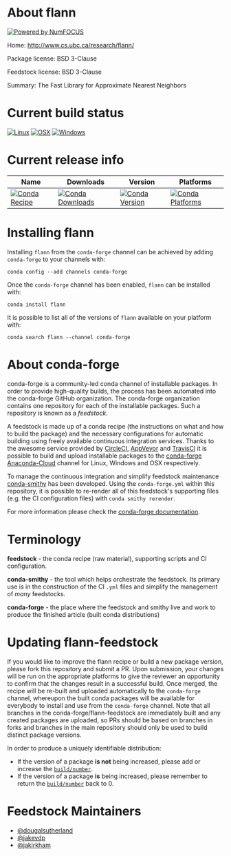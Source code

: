 About flann
===========

[![Powered by NumFOCUS](https://img.shields.io/badge/powered%20by-NumFOCUS-orange.svg?style=flat&colorA=E1523D&colorB=007D8A)](http://numfocus.org)

Home: http://www.cs.ubc.ca/research/flann/

Package license: BSD 3-Clause

Feedstock license: BSD 3-Clause

Summary: The Fast Library for Approximate Nearest Neighbors



Current build status
====================

[![Linux](https://img.shields.io/circleci/project/github/conda-forge/flann-feedstock/master.svg?label=Linux)](https://circleci.com/gh/conda-forge/flann-feedstock)
[![OSX](https://img.shields.io/travis/conda-forge/flann-feedstock/master.svg?label=macOS)](https://travis-ci.org/conda-forge/flann-feedstock)
[![Windows](https://img.shields.io/appveyor/ci/conda-forge/flann-feedstock/master.svg?label=Windows)](https://ci.appveyor.com/project/conda-forge/flann-feedstock/branch/master)

Current release info
====================

| Name | Downloads | Version | Platforms |
| --- | --- | --- | --- |
| [![Conda Recipe](https://img.shields.io/badge/recipe-flann-green.svg)](https://anaconda.org/conda-forge/flann) | [![Conda Downloads](https://img.shields.io/conda/dn/conda-forge/flann.svg)](https://anaconda.org/conda-forge/flann) | [![Conda Version](https://img.shields.io/conda/vn/conda-forge/flann.svg)](https://anaconda.org/conda-forge/flann) | [![Conda Platforms](https://img.shields.io/conda/pn/conda-forge/flann.svg)](https://anaconda.org/conda-forge/flann) |

Installing flann
================

Installing `flann` from the `conda-forge` channel can be achieved by adding `conda-forge` to your channels with:

```
conda config --add channels conda-forge
```

Once the `conda-forge` channel has been enabled, `flann` can be installed with:

```
conda install flann
```

It is possible to list all of the versions of `flann` available on your platform with:

```
conda search flann --channel conda-forge
```


About conda-forge
=================

conda-forge is a community-led conda channel of installable packages.
In order to provide high-quality builds, the process has been automated into the
conda-forge GitHub organization. The conda-forge organization contains one repository
for each of the installable packages. Such a repository is known as a *feedstock*.

A feedstock is made up of a conda recipe (the instructions on what and how to build
the package) and the necessary configurations for automatic building using freely
available continuous integration services. Thanks to the awesome service provided by
[CircleCI](https://circleci.com/), [AppVeyor](https://www.appveyor.com/)
and [TravisCI](https://travis-ci.org/) it is possible to build and upload installable
packages to the [conda-forge](https://anaconda.org/conda-forge)
[Anaconda-Cloud](https://anaconda.org/) channel for Linux, Windows and OSX respectively.

To manage the continuous integration and simplify feedstock maintenance
[conda-smithy](https://github.com/conda-forge/conda-smithy) has been developed.
Using the ``conda-forge.yml`` within this repository, it is possible to re-render all of
this feedstock's supporting files (e.g. the CI configuration files) with ``conda smithy rerender``.

For more information please check the [conda-forge documentation](https://conda-forge.org/docs/).

Terminology
===========

**feedstock** - the conda recipe (raw material), supporting scripts and CI configuration.

**conda-smithy** - the tool which helps orchestrate the feedstock.
                   Its primary use is in the construction of the CI ``.yml`` files
                   and simplify the management of *many* feedstocks.

**conda-forge** - the place where the feedstock and smithy live and work to
                  produce the finished article (built conda distributions)


Updating flann-feedstock
========================

If you would like to improve the flann recipe or build a new
package version, please fork this repository and submit a PR. Upon submission,
your changes will be run on the appropriate platforms to give the reviewer an
opportunity to confirm that the changes result in a successful build. Once
merged, the recipe will be re-built and uploaded automatically to the
`conda-forge` channel, whereupon the built conda packages will be available for
everybody to install and use from the `conda-forge` channel.
Note that all branches in the conda-forge/flann-feedstock are
immediately built and any created packages are uploaded, so PRs should be based
on branches in forks and branches in the main repository should only be used to
build distinct package versions.

In order to produce a uniquely identifiable distribution:
 * If the version of a package **is not** being increased, please add or increase
   the [``build/number``](https://conda.io/docs/user-guide/tasks/build-packages/define-metadata.html#build-number-and-string).
 * If the version of a package **is** being increased, please remember to return
   the [``build/number``](https://conda.io/docs/user-guide/tasks/build-packages/define-metadata.html#build-number-and-string)
   back to 0.

Feedstock Maintainers
=====================

* [@dougalsutherland](https://github.com/dougalsutherland/)
* [@jakevdp](https://github.com/jakevdp/)
* [@jakirkham](https://github.com/jakirkham/)

